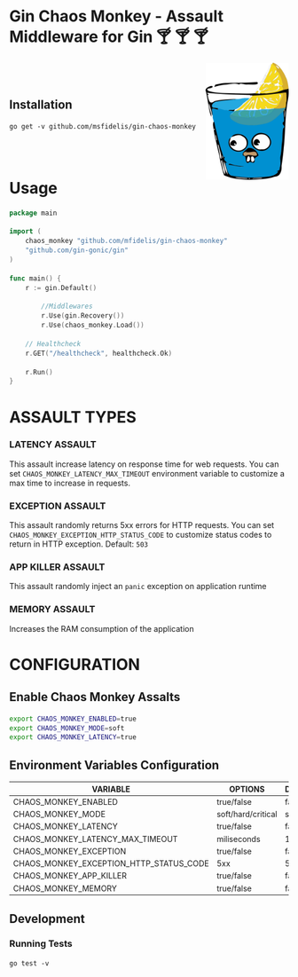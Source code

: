# Gin Chaos Monkey - Assault Middleware for Gin :cocktail: :cocktail: :cocktail:

<div align=>
	<img align="right" width="150px" src="/.github/assets/img/color.png">
</div> 


<br><br>

## Installation 

```
go get -v github.com/msfidelis/gin-chaos-monkey
```

<br><br>

# Usage 

```go
package main

import (
	chaos_monkey "github.com/mfidelis/gin-chaos-monkey"
	"github.com/gin-gonic/gin"
)

func main() {
	r := gin.Default()

        //Middlewares
        r.Use(gin.Recovery())
        r.Use(chaos_monkey.Load())

	// Healthcheck
	r.GET("/healthcheck", healthcheck.Ok)    

	r.Run()
}
```
# ASSAULT TYPES


### LATENCY ASSAULT 

This assault increase latency on response time for web requests. You can set `CHAOS_MONKEY_LATENCY_MAX_TIMEOUT` environment variable to customize a max time to increase in requests. 


### EXCEPTION ASSAULT

This assault randomly returns 5xx errors for HTTP requests. You can set `CHAOS_MONKEY_EXCEPTION_HTTP_STATUS_CODE` to customize status codes to return in HTTP exception. Default: `503`


### APP KILLER ASSAULT

This assault randomly inject an `panic` exception on application runtime

### MEMORY ASSAULT 

Increases the RAM consumption of the application



# CONFIGURATION 

## Enable Chaos Monkey Assalts

```bash
export CHAOS_MONKEY_ENABLED=true
export CHAOS_MONKEY_MODE=soft
export CHAOS_MONKEY_LATENCY=true
```

## Environment Variables Configuration 

| VARIABLE                                  | OPTIONS               | DEFAULT   | 
| ----------------------------------------- | ------------------    | --------- |
| CHAOS_MONKEY_ENABLED                      | true/false            | false     |
| CHAOS_MONKEY_MODE                         | soft/hard/critical    | soft      |
| CHAOS_MONKEY_LATENCY                      | true/false            | false     |
| CHAOS_MONKEY_LATENCY_MAX_TIMEOUT          | miliseconds           | 1000      |
| CHAOS_MONKEY_EXCEPTION                    | true/false            | false     |
| CHAOS_MONKEY_EXCEPTION_HTTP_STATUS_CODE   | 5xx                   | 503       |
| CHAOS_MONKEY_APP_KILLER                   | true/false            | false     |
| CHAOS_MONKEY_MEMORY                       | true/false            | false     |


## Development 

### Running Tests 

```
go test -v
```

